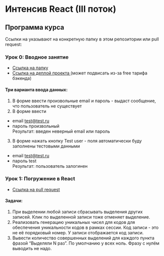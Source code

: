 # Интенсив React (III поток)

## Программа курса

Ссылки на указывают на конкретную папку в этом репозитории или pull request:

### **Урок 0**: Вводное занятие
- [Ссылка на папку ](https://github.com/pstnv/Y_LAB-react/tree/main/task_1)
- [Ссылка на деплой проекта ](https://y-lab-react-task-one-login.onrender.com) (может подвисать из-за free тарифа бэкенда)


#### Три варианта ввода данных:
1. В форме ввести произвольные email и пароль - выдаст сообщение, что пользователь не существует
2. В форме ввести 
- email test@test.ru
- пароль произвольный  
Результат: введен неверный email или пароль
3. В форме нажать кнопку Test user - поля автоматически буду заполнены тестовыми данными
- email test@test.ru
- пароль test  
Результат: пользователь залогинен

### **Урок 1**: Погружение в React
- [Ссылка на pull request ](https://github.com/ylabio/react-webinar-3/pull/53)


#### Задачи:
1. При выделении любой записи сбрасывать выделения других записей. Клик по выделенной записи тоже отменяет выделение.
2. Реализовать генерацию уникальных чисел для кодов для обеспечения уникальности кодов в рамках сессии. Код записи - это не её порядковый номер. У записи отображается код записи.
3. Вывести количество совершенных выделений для каждого пункта фразой “Выделяли N раз”. По умолчанию у всех ноль. Фразу с нулём выводить не надо.